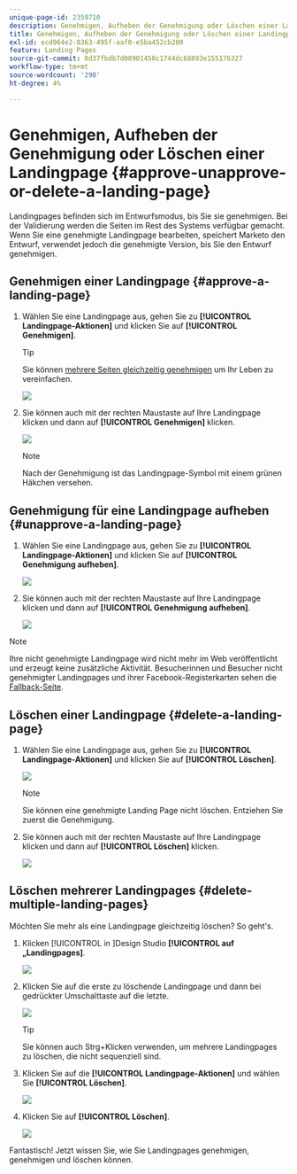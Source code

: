 ```yaml
---
unique-page-id: 2359710
description: Genehmigen, Aufheben der Genehmigung oder Löschen einer Landingpage - Marketo-Dokumente - Produktdokumentation
title: Genehmigen, Aufheben der Genehmigung oder Löschen einer Landingpage
exl-id: ecd964e2-8363-495f-aaf0-e5ba452cb280
feature: Landing Pages
source-git-commit: 0d37fbdb7d08901458c1744dc68893e155176327
workflow-type: tm+mt
source-wordcount: '290'
ht-degree: 4%

---
```


# Genehmigen, Aufheben der Genehmigung oder Löschen einer Landingpage {#approve-unapprove-or-delete-a-landing-page}

Landingpages befinden sich im Entwurfsmodus, bis Sie sie genehmigen. Bei der Validierung werden die Seiten im Rest des Systems verfügbar gemacht. Wenn Sie eine genehmigte Landingpage bearbeiten, speichert Marketo den Entwurf, verwendet jedoch die genehmigte Version, bis Sie den Entwurf genehmigen.

## Genehmigen einer Landingpage {#approve-a-landing-page}

1. Wählen Sie eine Landingpage aus, gehen Sie zu **[!UICONTROL Landingpage-Aktionen]** und klicken Sie auf **[!UICONTROL Genehmigen]**.

   >[!TIP]
   >
   >Sie können [mehrere Seiten gleichzeitig genehmigen](/help/marketo/product-docs/demand-generation/landing-pages/landing-page-actions/approve-multiple-landing-pages-at-once.md) um Ihr Leben zu vereinfachen.

   ![](assets/image2014-9-16-15-3a28-3a22.png)

1. Sie können auch mit der rechten Maustaste auf Ihre Landingpage klicken und dann auf **[!UICONTROL Genehmigen]** klicken.

   ![](assets/image2014-9-16-15-3a30-3a4.png)

   >[!NOTE]
   >
   >Nach der Genehmigung ist das Landingpage-Symbol mit einem grünen Häkchen versehen.

## Genehmigung für eine Landingpage aufheben {#unapprove-a-landing-page}

1. Wählen Sie eine Landingpage aus, gehen Sie zu **[!UICONTROL Landingpage-Aktionen]** und klicken Sie auf **[!UICONTROL Genehmigung aufheben]**.

   ![](assets/image2014-9-16-15-3a31-3a8.png)

1. Sie können auch mit der rechten Maustaste auf Ihre Landingpage klicken und dann auf **[!UICONTROL Genehmigung aufheben]**.

   ![](assets/image2014-9-16-15-3a31-3a34.png)

>[!NOTE]
>
>Ihre nicht genehmigte Landingpage wird nicht mehr im Web veröffentlicht und erzeugt keine zusätzliche Aktivität. Besucherinnen und Besucher nicht genehmigter Landingpages und ihrer Facebook-Registerkarten sehen die [Fallback-Seite](/help/marketo/product-docs/administration/settings/set-a-fallback-page.md).

## Löschen einer Landingpage {#delete-a-landing-page}

1. Wählen Sie eine Landingpage aus, gehen Sie zu **[!UICONTROL Landingpage-Aktionen]** und klicken Sie auf **[!UICONTROL Löschen]**.

   ![](assets/image2014-9-16-15-3a49-3a59.png)

   >[!NOTE]
   >
   >Sie können eine genehmigte Landing Page nicht löschen. Entziehen Sie zuerst die Genehmigung.

1. Sie können auch mit der rechten Maustaste auf Ihre Landingpage klicken und dann auf **[!UICONTROL Löschen]** klicken.

   ![](assets/image2014-9-16-15-3a50-3a40.png)

## Löschen mehrerer Landingpages {#delete-multiple-landing-pages}

Möchten Sie mehr als eine Landingpage gleichzeitig löschen? So geht&#39;s.

1. Klicken [!UICONTROL  in ]Design Studio **[!UICONTROL auf „Landingpages]**.

   ![](assets/one.png)

1. Klicken Sie auf die erste zu löschende Landingpage und dann bei gedrückter Umschalttaste auf die letzte.

   ![](assets/two.png)

   >[!TIP]
   >
   >Sie können auch Strg+Klicken verwenden, um mehrere Landingpages zu löschen, die nicht sequenziell sind.

1. Klicken Sie auf die **[!UICONTROL Landingpage-Aktionen]** und wählen Sie **[!UICONTROL Löschen]**.

   ![](assets/three.png)

1. Klicken Sie auf **[!UICONTROL Löschen]**.

   ![](assets/four.png)

Fantastisch! Jetzt wissen Sie, wie Sie Landingpages genehmigen, genehmigen und löschen können.
